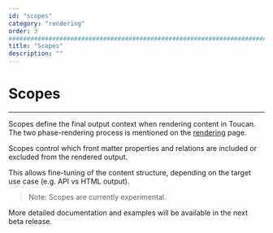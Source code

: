 ```yaml
---
id: "scopes"
category: "rendering"
order: 3
################################################################################
title: "Scopes"
description: ""
---
```


# Scopes
---

Scopes define the final output context when rendering content in Toucan. The two phase-rendering process is mentioned on the [rendering](/docs/rendering/) page.

Scopes control which front matter properties and relations are included or excluded from the rendered output.

This allows fine-tuning of the content structure, depending on the target use case (e.g. API vs HTML output).

> Note: Scopes are currently experimental.

More detailed documentation and examples will be available in the next beta release.
